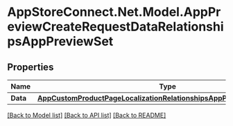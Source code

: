 # AppStoreConnect.Net.Model.AppPreviewCreateRequestDataRelationshipsAppPreviewSet

## Properties

Name | Type | Description | Notes
------------ | ------------- | ------------- | -------------
**Data** | [**AppCustomProductPageLocalizationRelationshipsAppPreviewSetsDataInner**](AppCustomProductPageLocalizationRelationshipsAppPreviewSetsDataInner.md) |  | 

[[Back to Model list]](../README.md#documentation-for-models) [[Back to API list]](../README.md#documentation-for-api-endpoints) [[Back to README]](../README.md)

